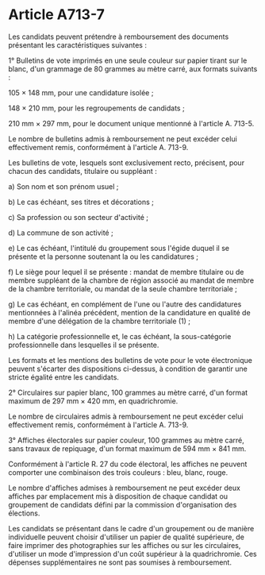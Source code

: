 # Article A713-7

Les candidats peuvent prétendre à remboursement des documents présentant les caractéristiques suivantes :

1° Bulletins de vote imprimés en une seule couleur sur papier tirant sur le blanc, d'un grammage de 80 grammes au mètre carré, aux formats suivants :

105 × 148 mm, pour une candidature isolée ;

148 × 210 mm, pour les regroupements de candidats ;

210 mm × 297 mm, pour le document unique mentionné à l'article A. 713-5.

Le nombre de bulletins admis à remboursement ne peut excéder celui effectivement remis, conformément à l'article A. 713-9.

Les bulletins de vote, lesquels sont exclusivement recto, précisent, pour chacun des candidats, titulaire ou suppléant :

a) Son nom et son prénom usuel ;

b) Le cas échéant, ses titres et décorations ;

c) Sa profession ou son secteur d'activité ;

d) La commune de son activité ;

e) Le cas échéant, l'intitulé du groupement sous l'égide duquel il se présente et la personne soutenant la ou les candidatures ;

f) Le siège pour lequel il se présente : mandat de membre titulaire ou de membre suppléant de la chambre de région associé au mandat de membre de la chambre territoriale, ou mandat de la seule chambre territoriale ;

g) Le cas échéant, en complément de l'une ou l'autre des candidatures mentionnées à l'alinéa précédent, mention de la candidature en qualité de membre d'une délégation de la chambre territoriale (1) ;

h) La catégorie professionnelle et, le cas échéant, la sous-catégorie professionnelle dans lesquelles il se présente.

Les formats et les mentions des bulletins de vote pour le vote électronique peuvent s'écarter des dispositions ci-dessus, à condition de garantir une stricte égalité entre les candidats.

2° Circulaires sur papier blanc, 100 grammes au mètre carré, d'un format maximum de 297 mm × 420 mm, en quadrichromie.

Le nombre de circulaires admis à remboursement ne peut excéder celui effectivement remis, conformément à l'article A. 713-9.

3° Affiches électorales sur papier couleur, 100 grammes au mètre carré, sans travaux de repiquage, d'un format maximum de 594 mm × 841 mm.

Conformément à l'article R. 27 du code électoral, les affiches ne peuvent comporter une combinaison des trois couleurs : bleu, blanc, rouge.

Le nombre d'affiches admises à remboursement ne peut excéder deux affiches par emplacement mis à disposition de chaque candidat ou groupement de candidats défini par la commission d'organisation des élections.

Les candidats se présentant dans le cadre d'un groupement ou de manière individuelle peuvent choisir d'utiliser un papier de qualité supérieure, de faire imprimer des photographies sur les affiches ou sur les circulaires, d'utiliser un mode d'impression d'un coût supérieur à la quadrichromie. Ces dépenses supplémentaires ne sont pas soumises à remboursement.
